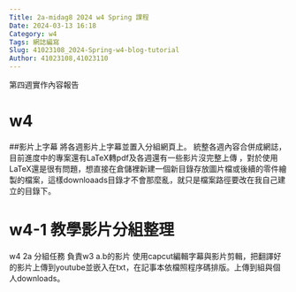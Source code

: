 ```yaml
---
Title: 2a-midag8 2024 w4 Spring 課程
Date: 2024-03-13 16:18
Category: w4
Tags: 網誌編寫 
Slug: 41023108_2024-Spring-w4-blog-tutorial
Author: 41023108,41023110
---
```


第四週實作內容報告

<!-- PELICAN_END_SUMMARY -->

# w4
##影片上字幕
將各週影片上字幕並置入分組網頁上。
統整各週內容合併成網誌，目前進度中的專案還有LaTeX轉pdf及各週還有一些影片沒完整上傳
，對於使用LaTeX還是很有問題，想直接在倉儲裡新建一個新目錄存放圖片檔或後續的零件繪製的檔案，這樣downloaads目錄才不會那麼亂，就只是檔案路徑要改在我自己建立的目錄下。
# w4-1 教學影片分組整理
w4 2a 分組任務
負責w3 a.b的影片
使用capcut編輯字幕與影片剪輯，把翻譯好的影片上傳到youtube並嵌入在txt，在記事本依檔照程序碼排版。上傳到組與個人downloads。

